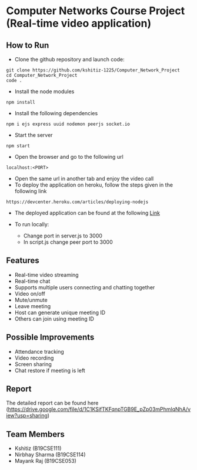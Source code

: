 # Computer Networks Course Project (Real-time video application)

## How to Run

- Clone the github repository and launch code:
```shell
git clone https://github.com/kshitiz-1225/Computer_Network_Project
cd Computer_Network_Project
code .
```
- Install the node modules
```shell
npm install
```
- Install the following dependencies
```shell
npm i ejs express uuid nodemon peerjs socket.io
```
- Start the server
```shell
npm start
```
- Open the browser and go to the following url
```shell
localhost:<PORT>
```
- Open the same url in another tab and enjoy the video call
- To deploy the application on heroku, follow the steps given in the following link
```shell
https://devcenter.heroku.com/articles/deploying-nodejs
```
- The deployed application can be found at the following [Link](https://video-chat-app-kshitiz.herokuapp.com/)

- To run locally:
    - Change port in server.js to 3000
    - In script.js change peer port to 3000

## Features

- Real-time video streaming
- Real-time chat
- Supports multiple users connecting and chatting together
- Video on/off
- Mute/unmute
- Leave meeting
- Host can generate unique meeting ID
- Others can join using meeting ID

## Possible Improvements

- Attendance tracking
- Video recording
- Screen sharing
- Chat restore if meeting is left

## Report
The detailed report can be found here (https://drive.google.com/file/d/1C1KSifTKFqnpTGB9E_pZp03mPhmlqNhA/view?usp=sharing)

## Team Members

- Kshitiz (B19CSE111)
- Nirbhay Sharma (B19CSE114)
- Mayank Raj (B19CSE053)

